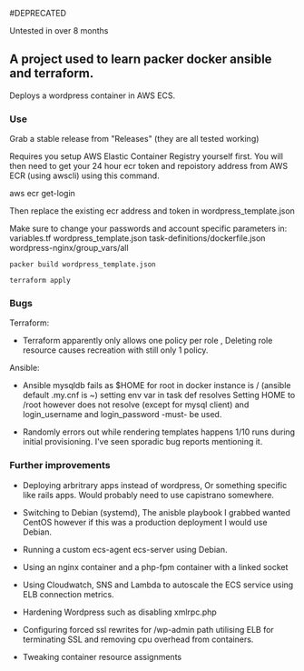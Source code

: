 #DEPRECATED

Untested in over 8 months

## A project used to learn packer docker ansible and terraform.
Deploys a wordpress container in AWS ECS.


### Use

Grab a stable release from "Releases" (they are all tested working)

Requires you setup AWS Elastic Container Registry yourself first.
You will then need to get your 24 hour ecr token and repoistory address from AWS ECR (using awscli) using this command.

aws ecr get-login

Then replace the existing ecr address and token in wordpress_template.json

Make sure to change your passwords and account specific parameters in:
 variables.tf 
 wordpress_template.json
 task-definitions/dockerfile.json
 wordpress-nginx/group_vars/all 

```
packer build wordpress_template.json
```

```
terraform apply
```

### Bugs

Terraform:

* Terraform apparently only allows one policy per role , Deleting role resource causes recreation with still only 1 policy.
 
Ansible:

* Ansible mysqldb fails as $HOME for root in docker instance is / (ansible default .my.cnf is ~) setting env var in task def resolves
Setting HOME to /root however does not resolve (except for mysql client) and login_username and login_password -must- be used.

* Randomly errors out while rendering templates happens 1/10 runs during initial provisioning. I've seen sporadic bug reports mentioning it.

### Further improvements

* Deploying arbritrary apps instead of wordpress, Or something specific like rails apps. Would probably need to use capistrano somewhere.

* Switching to Debian (systemd), The anisble playbook I grabbed wanted CentOS however if this was a production deployment I would use Debian.

* Running a custom ecs-agent ecs-server using Debian.

* Using an nginx container and a php-fpm container with a linked socket

* Using Cloudwatch, SNS and Lambda to autoscale the ECS service using ELB connection metrics.
  
* Hardening Wordpress such as disabling xmlrpc.php

* Configuring forced ssl rewrites for /wp-admin path utilising ELB for terminating SSL and removing cpu overhead from containers.

* Tweaking container resource assignments
